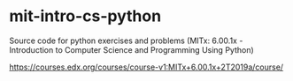 # mit-intro-cs-python
Source code for python exercises and problems (MITx: 6.00.1x - Introduction to Computer Science and Programming Using Python)

https://courses.edx.org/courses/course-v1:MITx+6.00.1x+2T2019a/course/

